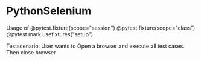 # PythonSelenium
Usage of @pytest.fixture(scope="session")
@pytest.fixture(scope="class")
@pytest.mark.usefixtures("setup")

Testscenario:
User wants to Open a browser and execute all test cases.
Then close browser
